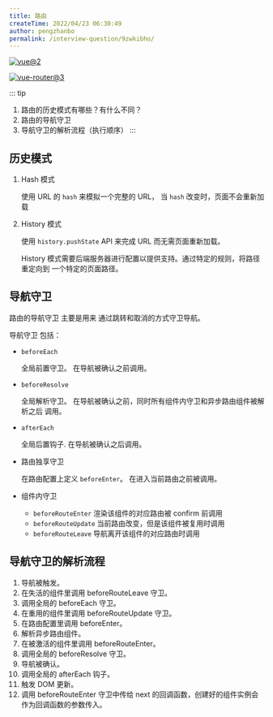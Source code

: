```yaml
---
title: 路由
createTime: 2022/04/23 06:30:49
author: pengzhanbo
permalink: /interview-question/9zwkibho/
---
```


[![vue@2](https://img.shields.io/badge/vue-%402-brightgreen)](https://cn.vuejs.org/)

[![vue-router@3](https://img.shields.io/badge/vue--router-%403-brightgreen)](https://v3.router.vuejs.org/zh/)

::: tip

1. 路由的历史模式有哪些？有什么不同？
2. 路由的导航守卫
3. 导航守卫的解析流程（执行顺序）
:::

## 历史模式

1. Hash 模式

   使用 URL 的 `hash` 来模拟一个完整的 URL， 当 `hash` 改变时，页面不会重新加载

2. History 模式

   使用 `history.pushState` API 来完成 URL 而无需页面重新加载。

   History 模式需要后端服务器进行配置以提供支持。通过特定的规则，将路径重定向到 一个特定的页面路径。

## 导航守卫

路由的导航守卫 主要是用来 通过跳转和取消的方式守卫导航。

导航守卫 包括：

- `beforeEach`
  
  全局前置守卫。 在导航被确认之前调用。

- `beforeResolve`
  
  全局解析守卫。 在导航被确认之前，同时所有组件内守卫和异步路由组件被解析之后 调用。

- `afterEach`
  
  全局后置钩子. 在导航被确认之后调用。

- 路由独享守卫
  
  在路由配置上定义 `beforeEnter`。 在进入当前路由之前被调用。

- 组件内守卫
  
  - `beforeRouteEnter` 渲染该组件的对应路由被 confirm 前调用
  - `beforeRouteUpdate` 当前路由改变，但是该组件被复用时调用
  - `beforeRouteLeave` 导航离开该组件的对应路由时调用

## 导航守卫的解析流程

1. 导航被触发。
2. 在失活的组件里调用 beforeRouteLeave 守卫。
3. 调用全局的 beforeEach 守卫。
4. 在重用的组件里调用 beforeRouteUpdate 守卫。
5. 在路由配置里调用 beforeEnter。
6. 解析异步路由组件。
7. 在被激活的组件里调用 beforeRouteEnter。
8. 调用全局的 beforeResolve 守卫。
9. 导航被确认。
10. 调用全局的 afterEach 钩子。
11. 触发 DOM 更新。
12. 调用 beforeRouteEnter 守卫中传给 next 的回调函数，创建好的组件实例会作为回调函数的参数传入。
